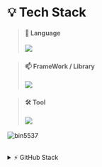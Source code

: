 # 💡 Tech Stack

> #### 🌟 Language <br>
> <img src="https://skillicons.dev/icons?i=html,css,sass,less,js,php,lua" height=30 />

> #### 📫 FrameWork / Library <br>
> <img src="https://skillicons.dev/icons?i=jquery,nodejs,electron,react,vue" height=30 />

> #### 🛠️ Tool <br>
> <img src="https://skillicons.dev/icons?i=windows,vscode,figma,xd,ps" height=30 />
> 
<p align="left"><img src="https://komarev.com/ghpvc/?username=bin5537&label=Profile%20views&color=0e75b6&style=flat" alt="bin5537" /> </p>

<br>

<details>
   <summary>⚡ GitHub Stack</summary>
   <br>
   <a>
      <img src="./profile-3d-contrib/profile-night-rainbow.svg" alt="Profile Image">
   </a>
</details>

<br>
